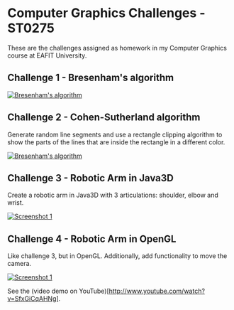 Computer Graphics Challenges - ST0275
=====================================

These are the challenges assigned as homework in my Computer Graphics course at EAFIT University.

Challenge 1 - Bresenham's algorithm
-----------
[![Bresenham's algorithm](https://github.com/andmej/computer_graphics_challenges/raw/master/challenge1/pack/screenshot.png)](https://github.com/andmej/computer_graphics_challenges/blob/master/challenge1/Reto1/main.cpp)

Challenge 2 - Cohen-Sutherland algorithm
----------------------------------------
Generate random line segments and use a rectangle clipping algorithm to show the parts of the lines that are inside the rectangle in a different color.

[![Bresenham's algorithm](https://github.com/andmej/computer_graphics_challenges/raw/master/challenge2/pack/screenshot.png)](https://github.com/andmej/computer_graphics_challenges/blob/master/challenge2/challenge2/main.cpp)

Challenge 3 - Robotic Arm in Java3D
-------------------------

Create a robotic arm in Java3D with 3 articulations: shoulder, elbow and wrist.

[![Screenshot 1](https://github.com/andmej/computer_graphics_challenges/blob/master/challenge3/shots/1.png?raw=true)](https://github.com/andmej/computer_graphics_challenges/tree/master/challenge3)

Challenge 4 - Robotic Arm in OpenGL
-------------------------

Like challenge 3, but in OpenGL. Additionally, add functionality to move the camera.

[![Screenshot 1](https://github.com/andmej/computer_graphics_challenges/blob/master/challenge4/shots/shot.png?raw=true)](https://github.com/andmej/computer_graphics_challenges/tree/master/challenge4)

See the (video demo on YouTube)[http://www.youtube.com/watch?v=SfxGiCqAHNg].
